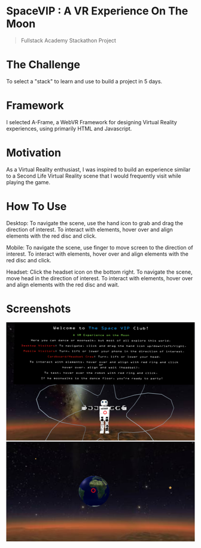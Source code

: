 # SpaceVIP : A VR Experience On The Moon
> Fullstack Academy Stackathon Project

# The Challenge
To select a "stack" to learn and use to build a project in 5 days.

# Framework
I selected A-Frame, a WebVR Framework for designing Virtual Reality experiences, using primarily HTML and Javascript.

# Motivation
As a Virtual Reality enthusiast, I was inspired to build an experience similar to a Second Life Virtual Reality scene that I would frequently visit while playing the game.

# How To Use
Desktop: To navigate the scene, use the hand icon to grab and drag the direction of interest. To interact with elements, hover over and align elements with the red disc and click.

Mobile: To navigate the scene, use finger to move screen to the direction of interest. To interact with elements, hover over and align elements with the red disc and click.

Headset: Click the headset icon on the bottom right. To navigate the scene, move head in the direction of interest. To interact with elements, hover over and align elements with the red disc and wait.

# Screenshots
![Alt text](/assets/images/spaceVIPPage.png "Opening View")
![Alt text](/assets/images/spaceVIPMoon.png "3D Moon")


